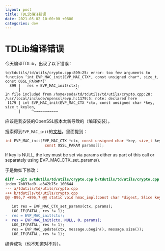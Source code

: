 ```yaml
---
layout: post
title: TDLib编译错误
date: 2021-05-02 10:00:00 +0800
categories: dev
---
```

# TDLib编译错误

今天编译TDLib，出现了以下错误：

```make
td/tdutils/td/utils/crypto.cpp:899:25: error: too few arguments to function ‘int EVP_MAC_init(EVP_MAC_CTX*, const unsigned char*, size_t, const OSSL_PARAM*)’
  899 |   res = EVP_MAC_init(ctx);
      |                         ^
In file included from /home/soda/td/tdutils/td/utils/crypto.cpp:28:
/usr/local/include/openssl/evp.h:1179:5: note: declared here
 1179 | int EVP_MAC_init(EVP_MAC_CTX *ctx, const unsigned char *key, size_t keylen,
      |     ^~~~~~~~~~~~
```

应该是我安装的OpenSSL版本太新导致的（编译安装）。

搜索得到`EVP_MAC_init`的[文档](https://www.openssl.org/docs/manmaster/man3/EVP_MAC_init.html)，里面提到：

```c
int EVP_MAC_init(EVP_MAC_CTX *ctx, const unsigned char *key, size_t keylen,
                  const OSSL_PARAM params[]);
```

If key is NULL, the key must be set via params either as part of this call or separately using EVP_MAC_CTX_set_params().

于是做如下修改：

```diff
diff --git a/tdutils/td/utils/crypto.cpp b/tdutils/td/utils/crypto.cpp
index 7b033ad0..a342b75c 100644
--- a/tdutils/td/utils/crypto.cpp
+++ b/tdutils/td/utils/crypto.cpp
@@ -896,7 +896,7 @@ static void hmac_impl(const char *digest, Slice key, Slice message, MutableSlice

   int res = EVP_MAC_CTX_set_params(ctx, params);
   LOG_IF(FATAL, res != 1);
-  res = EVP_MAC_init(ctx);
+  res = EVP_MAC_init(ctx, NULL, 0, params);
   LOG_IF(FATAL, res != 1);
   res = EVP_MAC_update(ctx, message.ubegin(), message.size());
   LOG_IF(FATAL, res != 1);
```

编译成功（也不知道对不对）。
